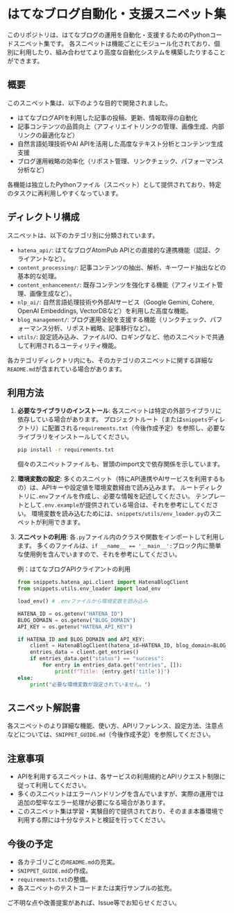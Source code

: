 # はてなブログ自動化・支援スニペット集

このリポジトリは、はてなブログの運用を自動化・支援するためのPythonコードスニペット集です。
各スニペットは機能ごとにモジュール化されており、個別に利用したり、組み合わせてより高度な自動化システムを構築したりすることができます。

## 概要

このスニペット集は、以下のような目的で開発されました。

*   はてなブログAPIを利用した記事の投稿、更新、情報取得の自動化
*   記事コンテンツの品質向上（アフィリエイトリンクの管理、画像生成、内部リンクの最適化など）
*   自然言語処理技術やAI APIを活用した高度なテキスト分析とコンテンツ生成支援
*   ブログ運用戦略の効率化（リポスト管理、リンクチェック、パフォーマンス分析など）

各機能は独立したPythonファイル（スニペット）として提供されており、特定のタスクに再利用しやすくなっています。

## ディレクトリ構成

スニペットは、以下のカテゴリ別に分類されています。

*   `hatena_api/`: はてなブログAtomPub APIとの直接的な連携機能（認証、クライアントなど）。
*   `content_processing/`: 記事コンテンツの抽出、解析、キーワード抽出などの基本的な処理。
*   `content_enhancement/`: 既存コンテンツを強化する機能（アフィリエイト管理、画像生成など）。
*   `nlp_ai/`: 自然言語処理技術や外部AIサービス（Google Gemini, Cohere, OpenAI Embeddings, VectorDBなど）を利用した高度な機能。
*   `blog_management/`: ブログ運用全般を支援する機能（リンクチェック、パフォーマンス分析、リポスト戦略、記事移行など）。
*   `utils/`: 設定読み込み、ファイルI/O、ロギングなど、他のスニペットで共通して利用されるユーティリティ機能。

各カテゴリディレクトリ内にも、そのカテゴリのスニペットに関する詳細な`README.md`が含まれている場合があります。

## 利用方法

1.  **必要なライブラリのインストール**:
    各スニペットは特定の外部ライブラリに依存している場合があります。
    プロジェクトルート（または`snippets`ディレクトリ）に配置される`requirements.txt`（今後作成予定）を参照し、必要なライブラリをインストールしてください。
    ```bash
    pip install -r requirements.txt
    ```
    個々のスニペットファイルも、冒頭のimport文で依存関係を示しています。

2.  **環境変数の設定**:
    多くのスニペット（特にAPI連携やAIサービスを利用するもの）は、APIキーや設定値を環境変数経由で読み込みます。
    ルートディレクトリに`.env`ファイルを作成し、必要な情報を記述してください。
    テンプレートとして`.env.example`が提供されている場合は、それを参考にしてください。
    環境変数を読み込むためには、`snippets/utils/env_loader.py`のスニペットが利用できます。

3.  **スニペットの利用**:
    各`.py`ファイル内のクラスや関数をインポートして利用します。
    多くのファイルは、`if __name__ == '__main__':`ブロック内に簡単な使用例を含んでいますので、それを参考にしてください。

    例：はてなブログAPIクライアントの利用
    ```python
    from snippets.hatena_api.client import HatenaBlogClient
    from snippets.utils.env_loader import load_env

    load_env() # .envファイルから環境変数を読み込み

    HATENA_ID = os.getenv("HATENA_ID")
    BLOG_DOMAIN = os.getenv("BLOG_DOMAIN")
    API_KEY = os.getenv("HATENA_API_KEY")

    if HATENA_ID and BLOG_DOMAIN and API_KEY:
        client = HatenaBlogClient(hatena_id=HATENA_ID, blog_domain=BLOG_DOMAIN, api_key=API_KEY)
        entries_data = client.get_entries()
        if entries_data.get("status") == "success":
            for entry in entries_data.get("entries", []):
                print(f"Title: {entry.get('title')}")
    else:
        print("必要な環境変数が設定されていません。")
    ```

## スニペット解説書

各スニペットのより詳細な機能、使い方、APIリファレンス、設定方法、注意点などについては、`SNIPPET_GUIDE.md`（今後作成予定）を参照してください。

## 注意事項

*   APIを利用するスニペットは、各サービスの利用規約とAPIリクエスト制限に従って利用してください。
*   多くのスニペットはエラーハンドリングを含んでいますが、実際の運用では追加の堅牢なエラー処理が必要になる場合があります。
*   このスニペット集は学習・実験目的で提供されており、そのまま本番環境で利用する際には十分なテストと検証を行ってください。

## 今後の予定

*   各カテゴリごとの`README.md`の充実。
*   `SNIPPET_GUIDE.md`の作成。
*   `requirements.txt`の整備。
*   各スニペットのテストコードまたは実行サンプルの拡充。

ご不明な点や改善提案があれば、Issue等でお知らせください。

